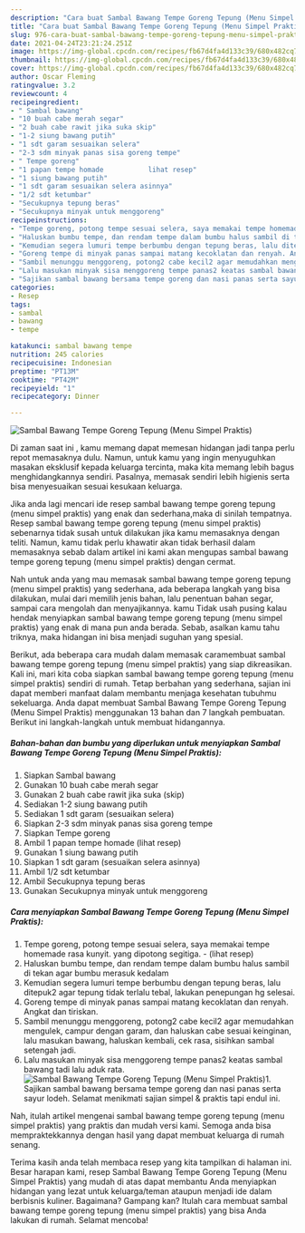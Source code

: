 ```yaml
---
description: "Cara buat Sambal Bawang Tempe Goreng Tepung (Menu Simpel Praktis) Sederhana dan Mudah Dibuat"
title: "Cara buat Sambal Bawang Tempe Goreng Tepung (Menu Simpel Praktis) Sederhana dan Mudah Dibuat"
slug: 976-cara-buat-sambal-bawang-tempe-goreng-tepung-menu-simpel-praktis-sederhana-dan-mudah-dibuat
date: 2021-04-24T23:21:24.251Z
image: https://img-global.cpcdn.com/recipes/fb67d4fa4d133c39/680x482cq70/sambal-bawang-tempe-goreng-tepung-menu-simpel-praktis-foto-resep-utama.jpg
thumbnail: https://img-global.cpcdn.com/recipes/fb67d4fa4d133c39/680x482cq70/sambal-bawang-tempe-goreng-tepung-menu-simpel-praktis-foto-resep-utama.jpg
cover: https://img-global.cpcdn.com/recipes/fb67d4fa4d133c39/680x482cq70/sambal-bawang-tempe-goreng-tepung-menu-simpel-praktis-foto-resep-utama.jpg
author: Oscar Fleming
ratingvalue: 3.2
reviewcount: 4
recipeingredient:
- " Sambal bawang"
- "10 buah cabe merah segar"
- "2 buah cabe rawit jika suka skip"
- "1-2 siung bawang putih"
- "1 sdt garam sesuaikan selera"
- "2-3 sdm minyak panas sisa goreng tempe"
- " Tempe goreng"
- "1 papan tempe homade           lihat resep"
- "1 siung bawang putih"
- "1 sdt garam sesuaikan selera asinnya"
- "1/2 sdt ketumbar"
- "Secukupnya tepung beras"
- "Secukupnya minyak untuk menggoreng"
recipeinstructions:
- "Tempe goreng, potong tempe sesuai selera, saya memakai tempe homemade rasa kunyit. yang dipotong segitiga.           (lihat resep)"
- "Haluskan bumbu tempe, dan rendam tempe dalam bumbu halus sambil di tekan agar bumbu merasuk kedalam"
- "Kemudian segera lumuri tempe berbumbu dengan tepung beras, lalu ditepuk2 agar tepung tidak terlalu tebal, lakukan penepungan hg selesai."
- "Goreng tempe di minyak panas sampai matang kecoklatan dan renyah. Angkat dan tiriskan."
- "Sambil menunggu menggoreng, potong2 cabe kecil2 agar memudahkan mengulek, campur dengan garam, dan haluskan cabe sesuai keinginan, lalu masukan bawang, haluskan kembali, cek rasa, sisihkan sambal setengah jadi."
- "Lalu masukan minyak sisa menggoreng tempe panas2 keatas sambal bawang tadi lalu aduk rata."
- "Sajikan sambal bawang bersama tempe goreng dan nasi panas serta sayur lodeh. Selamat menikmati sajian simpel &amp; praktis tapi endul ini."
categories:
- Resep
tags:
- sambal
- bawang
- tempe

katakunci: sambal bawang tempe 
nutrition: 245 calories
recipecuisine: Indonesian
preptime: "PT13M"
cooktime: "PT42M"
recipeyield: "1"
recipecategory: Dinner

---
```



![Sambal Bawang Tempe Goreng Tepung (Menu Simpel Praktis)](https://img-global.cpcdn.com/recipes/fb67d4fa4d133c39/680x482cq70/sambal-bawang-tempe-goreng-tepung-menu-simpel-praktis-foto-resep-utama.jpg)

Di zaman  saat ini , kamu memang dapat memesan hidangan jadi tanpa perlu repot memasaknya dulu. Namun, untuk kamu yang ingin menyuguhkan masakan eksklusif kepada keluarga tercinta, maka kita memang lebih bagus menghidangkannya sendiri. Pasalnya, memasak sendiri lebih higienis serta bisa menyesuaikan sesuai kesukaan keluarga.

Jika anda lagi mencari ide resep sambal bawang tempe goreng tepung (menu simpel praktis) yang enak dan sederhana,maka di sinilah tempatnya. Resep sambal bawang tempe goreng tepung (menu simpel praktis)  sebenarnya tidak susah untuk dilakukan jika kamu memasaknya dengan teliti. Namun, kamu tidak perlu khawatir akan tidak berhasil dalam memasaknya 
sebab dalam artikel ini kami akan mengupas sambal bawang tempe goreng tepung (menu simpel praktis) dengan cermat.  



Nah untuk anda yang mau memasak sambal bawang tempe goreng tepung (menu simpel praktis) yang sederhana, ada beberapa langkah yang bisa dilakukan, mulai dari memilih jenis bahan, lalu penentuan bahan segar, sampai cara mengolah dan menyajikannya. kamu Tidak usah pusing kalau hendak menyiapkan sambal bawang tempe goreng tepung (menu simpel praktis) yang enak di mana pun anda berada. Sebab, asalkan kamu  tahu triknya, maka hidangan ini bisa menjadi suguhan yang spesial.

Berikut, ada beberapa cara mudah dalam memasak caramembuat sambal bawang tempe goreng tepung (menu simpel praktis) yang siap dikreasikan. Kali ini, mari kita coba siapkan sambal bawang tempe goreng tepung (menu simpel praktis) sendiri di rumah. Tetap berbahan yang sederhana, sajian ini dapat memberi manfaat dalam membantu menjaga kesehatan tubuhmu sekeluarga. Anda dapat membuat Sambal Bawang Tempe Goreng Tepung (Menu Simpel Praktis) menggunakan 13 bahan dan 7 langkah pembuatan. Berikut ini langkah-langkah untuk membuat hidangannya.

<!--inarticleads1-->

##### Bahan-bahan dan bumbu yang diperlukan untuk menyiapkan Sambal Bawang Tempe Goreng Tepung (Menu Simpel Praktis):

1. Siapkan  Sambal bawang
1. Gunakan 10 buah cabe merah segar
1. Gunakan 2 buah cabe rawit jika suka (skip)
1. Sediakan 1-2 siung bawang putih
1. Sediakan 1 sdt garam (sesuaikan selera)
1. Siapkan 2-3 sdm minyak panas sisa goreng tempe
1. Siapkan  Tempe goreng
1. Ambil 1 papan tempe homade           (lihat resep)
1. Gunakan 1 siung bawang putih
1. Siapkan 1 sdt garam (sesuaikan selera asinnya)
1. Ambil 1/2 sdt ketumbar
1. Ambil Secukupnya tepung beras
1. Gunakan Secukupnya minyak untuk menggoreng




<!--inarticleads2-->

##### Cara menyiapkan Sambal Bawang Tempe Goreng Tepung (Menu Simpel Praktis):

1. Tempe goreng, potong tempe sesuai selera, saya memakai tempe homemade rasa kunyit. yang dipotong segitiga. -           (lihat resep)
1. Haluskan bumbu tempe, dan rendam tempe dalam bumbu halus sambil di tekan agar bumbu merasuk kedalam
1. Kemudian segera lumuri tempe berbumbu dengan tepung beras, lalu ditepuk2 agar tepung tidak terlalu tebal, lakukan penepungan hg selesai.
1. Goreng tempe di minyak panas sampai matang kecoklatan dan renyah. Angkat dan tiriskan.
1. Sambil menunggu menggoreng, potong2 cabe kecil2 agar memudahkan mengulek, campur dengan garam, dan haluskan cabe sesuai keinginan, lalu masukan bawang, haluskan kembali, cek rasa, sisihkan sambal setengah jadi.
1. Lalu masukan minyak sisa menggoreng tempe panas2 keatas sambal bawang tadi lalu aduk rata.
<img src="//assets-global.cpcdn.com/assets/icons/button_play-2c75c40dde080a61004c1f40b05d8f140eaff45d7e9e6481dc71c63d2e7c4909.png" alt="Sambal Bawang Tempe Goreng Tepung (Menu Simpel Praktis)">1. Sajikan sambal bawang bersama tempe goreng dan nasi panas serta sayur lodeh. Selamat menikmati sajian simpel &amp; praktis tapi endul ini.




Nah, itulah artikel mengenai  sambal bawang tempe goreng tepung (menu simpel praktis)  yang praktis dan mudah versi kami. Semoga anda bisa mempraktekkannya dengan hasil yang dapat membuat keluarga di rumah senang. 

Terima kasih anda telah membaca resep yang kita tampilkan di halaman ini. Besar harapan kami, resep  Sambal Bawang Tempe Goreng Tepung (Menu Simpel Praktis) yang mudah di atas dapat membantu Anda menyiapkan hidangan yang lezat untuk keluarga/teman ataupun menjadi ide dalam berbisnis kuliner. Bagaimana? Gampang kan? Itulah cara membuat sambal bawang tempe goreng tepung (menu simpel praktis) yang bisa Anda lakukan di rumah. Selamat mencoba!

